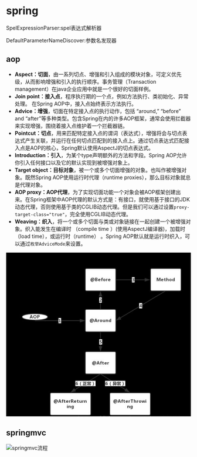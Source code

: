 # spring

SpelExpressionParser:spel表达式解析器

DefaultParameterNameDiscover:参数名发现器

## aop

- **Aspect：切面**，由一系列切点、增强和引入组成的模块对象，可定义优先级，从而影响增强和引入的执行顺序。事务管理（Transaction management）在java企业应用中就是一个很好的切面样例。
- **Join point：接入点**，程序执行期的一个点，例如方法执行、类初始化、异常处理。 在Spring AOP中，接入点始终表示方法执行。
- **Advice：增强**，切面在特定接入点的执行动作，包括 “around,” “before” and “after”等多种类型。包含Spring在内的许多AOP框架，通常会使用拦截器来实现增强，围绕着接入点维护着一个拦截器链。
- **Pointcut：切点**，用来匹配特定接入点的谓词（表达式），增强将会与切点表达式产生关联，并运行在任何切点匹配到的接入点上。通过切点表达式匹配接入点是AOP的核心，Spring默认使用AspectJ的切点表达式。
- **Introduction：引入**，为某个type声明额外的方法和字段。Spring AOP允许你引入任何接口以及它的默认实现到被增强对象上。
- **Target object：目标对象**，被一个或多个切面增强的对象。也叫作被增强对象。既然Spring AOP使用运行时代理（runtime proxies），那么目标对象就总是代理对象。
- **AOP proxy：AOP代理**，为了实现切面功能一个对象会被AOP框架创建出来。在Spring框架中AOP代理的默认方式是：有接口，就使用基于接口的JDK动态代理，否则使用基于类的CGLIB动态代理。但是我们可以通过设置`proxy-target-class="true"`，完全使用CGLIB动态代理。
- **Weaving：织入**，将一个或多个切面与类或对象链接在一起创建一个被增强对象。织入能发生在编译时 （compile time ）(使用AspectJ编译器)，加载时（load time），或运行时（runtime） 。Spring AOP默认就是运行时织入，可以通过`枚举AdviceMode`来设置。

![advice执行顺序](img/advice执行顺序.png)

## springmvc

![springmvc流程](../%E5%B7%A5%E5%85%B7/springmvc%E6%B5%81%E7%A8%8B.png)